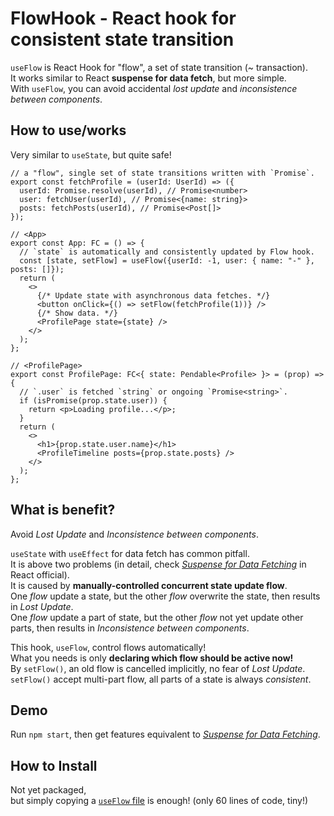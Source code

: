 # FlowHook - React hook for consistent state transition
`useFlow` is React Hook for "flow", a set of state transition (~ transaction).  
It works similar to React **suspense for data fetch**, but more simple.  
With `useFlow`, you can avoid accidental *lost update* and *inconsistence between components*.  

## How to use/works
Very similar to `useState`, but quite safe!  

```tsx
// a "flow", single set of state transitions written with `Promise`.
export const fetchProfile = (userId: UserId) => ({
  userId: Promise.resolve(userId), // Promise<number>
  user: fetchUser(userId), // Promise<{name: string}>
  posts: fetchPosts(userId), // Promise<Post[]>
});

// <App>
export const App: FC = () => {
  // `state` is automatically and consistently updated by Flow hook.
  const [state, setFlow] = useFlow({userId: -1, user: { name: "-" }, posts: []});
  return (
    <>
      {/* Update state with asynchronous data fetches. */}
      <button onClick={() => setFlow(fetchProfile(1))} />
      {/* Show data. */}
      <ProfilePage state={state} />
    </>
  );
};

// <ProfilePage>
export const ProfilePage: FC<{ state: Pendable<Profile> }> = (prop) => {
  // `.user` is fetched `string` or ongoing `Promise<string>`.
  if (isPromise(prop.state.user)) {
    return <p>Loading profile...</p>;
  }
  return (
    <>
      <h1>{prop.state.user.name}</h1>
      <ProfileTimeline posts={prop.state.posts} />
    </>
  );
};
```

## What is benefit?
Avoid *Lost Update* and *Inconsistence between components*.  

`useState` with `useEffect` for data fetch has common pitfall.  
It is above two problems (in detail, check [*Suspense for Data Fetching*](https://reactjs.org/docs/concurrent-mode-suspense.html) in React official).  
It is caused by **manually-controlled concurrent state update flow**.  
One *flow* update a state, but the other *flow* overwrite the state, then results in *Lost Update*.  
One *flow* update a part of state, but the other *flow* not yet update other parts, then results in *Inconsistence between components*.  

This hook, `useFlow`, control flows automatically!  
What you needs is only **declaring which flow should be active now!**  
By `setFlow()`, an old flow is cancelled implicitly, no fear of *Lost Update*.  
`setFlow()` accept multi-part flow, all parts of a state is always *consistent*.  

## Demo
Run `npm start`, then get features equivalent to [*Suspense for Data Fetching*](https://reactjs.org/docs/concurrent-mode-suspense.html).  

## How to Install
Not yet packaged,  
but simply copying a [`useFlow` file](https://github.com/tarepan/ReactFlowHook/blob/main/src/useFlow.ts) is enough! (only 60 lines of code, tiny!)  